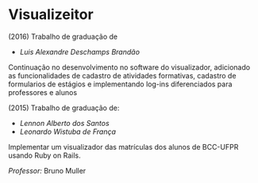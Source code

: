 Visualizeitor
=============

(2016) Trabalho de graduação de
 - *Luis Alexandre Deschamps Brandão*

Continuação no desenvolvimento no software do visualizador, adicionado as funcionalidades de cadastro de atividades formativas, cadastro de formularios de estágios e implementando log-ins diferenciados para professores e alunos


(2015) Trabalho de graduação de:
- *Lennon Alberto dos Santos*
- *Leonardo Wistuba de França*

Implementar um visualizador das matrículas dos alunos de BCC-UFPR usando Ruby on Rails.

*Professor:* Bruno Muller
